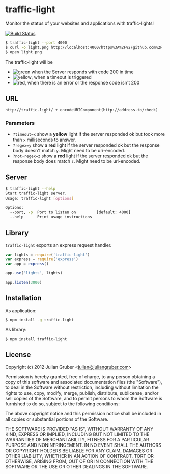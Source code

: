 # traffic-light

Monitor the status of your websites and applications with traffic-lights!

[![Build Status](https://secure.travis-ci.org/juliangruber/traffic-light.png)](http://travis-ci.org/juliangruber/traffic-light)

```bash
$ traffic-light --port 4000
$ curl -o light.png http://localhost:4000/https%3A%2F%2Fgithub.com%2F
$ open light.png
```

The traffic-light will be

* ![green](https://raw.github.com/juliangruber/traffic-light/master/images/green.png) when the Server responds with code 200 in time
* ![yellow](https://raw.github.com/juliangruber/traffic-light/master/images/yellow.png), when a timeout is triggered
* ![red](https://raw.github.com/juliangruber/traffic-light/master/images/red.png), when there is an error or the response code isn't 200

## URL

```
http://traffic-light/ + encodeURIComponent(http://address.to/check)
```

### Parameters

* `?timeout=x` show a __yellow__ light if the server responded ok but took more than `x` milliseconds to answer.
* `?regex=y` show a __red__ light if the server responded ok but the response body doesn't match `y`. Might need to be uri-encoded.
* `?not-regex=z` show a __red__ light if the server responded ok but the response body does match `z`. Might need to be uri-encoded.

## Server

```bash
$ traffic-light --help
Start traffic-light server.
Usage: traffic-light [options]

Options:
  --port, -p  Port to listen on         [default: 4000]
  --help      Print usage instructions

```

## Library

`traffic-light` exports an express request handler.

```js
var lights = require('traffic-light')
var express = require('express')
var app = express()

app.use('lights', lights)

app.listen(3000)
```

## Installation

As application:

```bash
$ npm install -g traffic-light
```

As library:

```bash
$ npm install traffic-light
```

## License

Copyright (c) 2012 Julian Gruber &lt;julian@juliangruber.com&gt;

Permission is hereby granted, free of charge, to any person obtaining a copy of this software and associated documentation files (the "Software"), to deal in the Software without restriction, including without limitation the rights to use, copy, modify, merge, publish, distribute, sublicense, and/or sell copies of the Software, and to permit persons to whom the Software is furnished to do so, subject to the following conditions:

The above copyright notice and this permission notice shall be included in all copies or substantial portions of the Software.

THE SOFTWARE IS PROVIDED "AS IS", WITHOUT WARRANTY OF ANY KIND, EXPRESS OR IMPLIED, INCLUDING BUT NOT LIMITED TO THE WARRANTIES OF MERCHANTABILITY, FITNESS FOR A PARTICULAR PURPOSE AND NONINFRINGEMENT. IN NO EVENT SHALL THE AUTHORS OR COPYRIGHT HOLDERS BE LIABLE FOR ANY CLAIM, DAMAGES OR OTHER LIABILITY, WHETHER IN AN ACTION OF CONTRACT, TORT OR OTHERWISE, ARISING FROM, OUT OF OR IN CONNECTION WITH THE SOFTWARE OR THE USE OR OTHER DEALINGS IN THE SOFTWARE.

